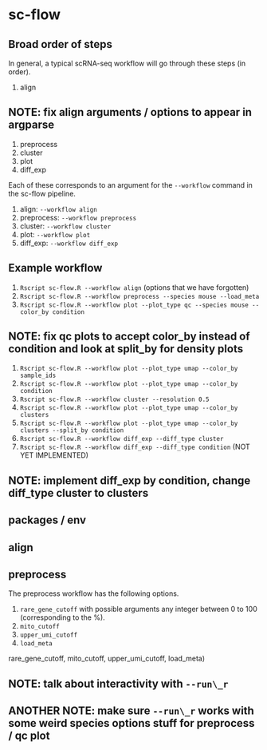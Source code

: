 # sc-flow

## Broad order of steps
In general, a typical scRNA-seq workflow will go through these steps (in order).
1. align

## NOTE: fix align arguments / options to appear in argparse

1. preprocess
2. cluster
3. plot
4. diff\_exp

Each of these corresponds to an argument for the ```--workflow``` command in the sc-flow pipeline.
1. align: ```--workflow align```
2. preprocess: ```--workflow preprocess```
3. cluster: ```--workflow cluster```
4. plot: ```--workflow plot```
5. diff\_exp: ```--workflow diff_exp```

## Example workflow
1. ```Rscript sc-flow.R --workflow align``` (options that we have forgotten)
2. ```Rscript sc-flow.R --workflow preprocess --species mouse --load_meta```
3. ```Rscript sc-flow.R --workflow plot --plot_type qc --species mouse --color_by condition```

## NOTE: fix qc plots to accept color\_by instead of condition and look at split\_by for density plots

1. ```Rscript sc-flow.R --workflow plot --plot_type umap --color_by sample_ids```
2. ```Rscript sc-flow.R --workflow plot --plot_type umap --color_by condition```
3. ```Rscript sc-flow.R --workflow cluster --resolution 0.5```
4. ```Rscript sc-flow.R --workflow plot --plot_type umap --color_by clusters```
5. ```Rscript sc-flow.R --workflow plot --plot_type umap --color_by clusters --split_by condition```
6. ```Rscript sc-flow.R --workflow diff_exp --diff_type cluster```
7. ```Rscript sc-flow.R --workflow diff_exp --diff_type condition``` (NOT YET IMPLEMENTED)

## NOTE: implement diff\_exp by condition, change diff\_type cluster to clusters

## packages / env

## align

## preprocess
The preprocess workflow has the following options.
1. ```rare_gene_cutoff``` with possible arguments any integer between 0 to 100 (corresponding to the %).
2. ```mito_cutoff```
3. ```upper_umi_cutoff```
4. ```load_meta```



rare_gene_cutoff, mito_cutoff, upper_umi_cutoff, load_meta)


## NOTE: talk about interactivity with ```--run\_r```
## ANOTHER NOTE: make sure ```--run\_r``` works with some weird species options stuff for preprocess / qc plot
